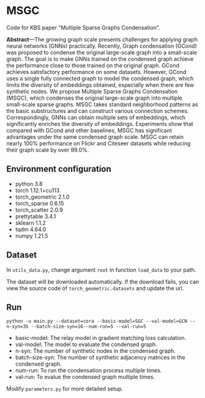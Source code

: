 # MSGC
Code for KBS paper "Multiple Sparse Graphs Condensation".

**Abstract**—The growing graph scale presents challenges for applying graph neural networks (GNNs) practically. Recently, Graph
condensation (GCond) was proposed to condense the original large-scale graph into a small-scale graph. The goal is to
make GNNs trained on the condensed graph achieve the performance close to those trained on the original graph. GCond
achieves satisfactory performance on some datasets. However, GCond uses a single fully connected graph to model the
condensed graph, which limits the diversity of embeddings obtained, especially when there are few synthetic nodes. We
propose Multiple Sparse Graphs Condensation (MSGC), which condenses the original large-scale graph into multiple
small-scale sparse graphs. MSGC takes standard neighborhood patterns as the basic substructures and can construct
various connection schemes. Correspondingly, GNNs can obtain multiple sets of embeddings, which significantly enriches
the diversity of embeddings. Experiments show that compared with GCond and other baselines, MSGC has significant
advantages under the same condensed graph scale. MSGC can retain nearly 100% performance on Flickr and Citeseer
datasets while reducing their graph scale by over 99.0%.

## Environment configuration
* python          3.8
* torch           1.12.1+cu113
* torch_geometric 2.1.0
* torch_sparse    0.6.15
* torch_scatter   2.0.9
* prettytable     3.4.1
* sklearn         1.1.2
* tqdm            4.64.0
* numpy           1.21.5

## Dataset
In `utils_data.py`, change argument `root` in function `load_data` to your path.

The dataset will be downloaded automatically. If the download fails, you can view the source code of `torch_geometric.datasets` and update the url.

## Run
`python -u main.py --dataset=cora --basic-model=SGC --val-model=GCN --n-syn=35 --batch-size-syn=16--num-run=5 --val-run=5 `

* basic-model: The relay model in gradient matching loss calculation.
* val-model: The model to evaluate the condensed graph.
* n-syn: The number of synthetic nodes in the condensed graph.
* batch-size-syn: The number of synthetic adjacency matrices in the condensed graph.
* num-run: To run the condensation process multiple times.
* val-run: To evalue the condensed graph multiple times.

Modify `parameters.py` for more detailed setup.
